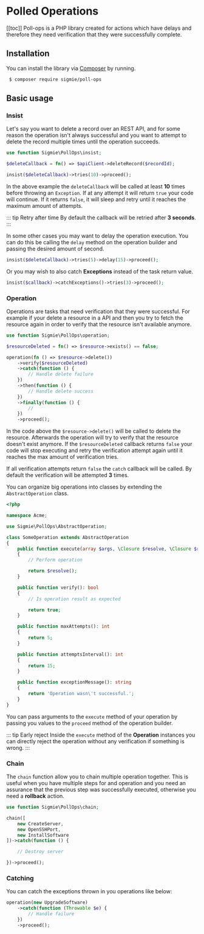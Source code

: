 # Polled Operations
[[toc]]
Poll-ops is a PHP library created for actions which have delays and therefore
 they need verification that they were successfully complete.

## Installation

You can install the library via [Composer](https://getcomposer.org) by running.

```sh
 $ composer require sigmie/poll-ops
```

## Basic usage

### Insist
Let's say you want to delete a record over an REST API, and for some reason the operation isn't always successful
and you want to attempt to delete the record multiple times until the operation succeeds.

```php
use function Sigmie\PollOps\insist;

$deleteCallback = fn() => $apiClient->deleteRecord($recordId);

insist($deleteCallback)->tries(10)->proceed();
```

In the above example the `deleteCallback` will be called at least **10** times before throwing an `Exception`. If at any attempt it will return `true` your code will continue.
If it returns `false`, it will sleep and retry until it reaches the maximum amount of attempts. 

::: tip Retry after time
By default the callback will be retried after **3 seconds**.
:::

In some other cases you may want to delay the operation execution. You can do this be calling
the `delay` method on the operation builder and passing the desired amount of second.

```php
insist($deleteCallback)->tries(5)->delay(15)->proceed();
```

Or you may wish to also catch **Exceptions** instead of the task return value.

```php
insist($callback)->catchExceptions()->tries(3)->proceed();
```

### Operation

Operations are tasks that need verification that they were successful. For example if your delete a
resource in a API and then you try to fetch the resource again in order to verify that the resource isn't available anymore.

```php
use function Sigmie\PollOps\operation;

$resourceDeleted = fn() => $resource->exists() == false;

operation(fn () => $resource->delete())
    ->verify($resourceDeleted)
    ->catch(function () {
        // Handle delete failure 
    })
    ->then(function () {
        // Handle delete success 
    })
    ->finally(function () {
        //
    })
    ->proceed();
```
In the code above the `$resource->delete()` will be called to delete the resource. Afterwards the operation
will try to verify that the resource doesn't exist anymore. If the `$resourceDeleted` callback returns `false` your code
will stop executing and retry the verification attempt again until it reaches the max amount of verification tries.

If all verification attempts return `false` the `catch` callback will be called. By default the verification will be attempted **3** times.

You can organize big operations into classes by extending the `AbstractOperation` class.
```php
<?php

namespace Acme;

use Sigmie\PollOps\AbstractOperation;

class SomeOperation extends AbstractOperation
{
    public function execute(array $args, \Closure $resolve, \Closure $reject)
    {
        // Perform operation

        return $resolve();
    }

    public function verify(): bool
    {
        // Is operation result as expected

        return true;
    }

    public function maxAttempts(): int
    {
        return 5;
    }

    public function attemptsInterval(): int
    {
        return 15;
    }

    public function exceptionMessage(): string
    {
        return 'Operation wasn\'t successful.';
    }
}
```

You can pass arguments to the `execute` method of your operation by passing you values to the `proceed` method of the
operation builder.

::: tip Early reject
Inside the `execute` method of the **Operation** instances you can directly reject the operation
without any verification if something is wrong.
:::

### Chain

The `chain` function allow you to chain multiple operation together. This is useful when you have multiple steps for
and operation and you need an assurance that the previous step was successfully executed, otherwise you need a **rollback**
action.

```php
use function Sigmie\PollOps\chain;

chain([
    new CreateServer,
    new OpenSSHPort,
    new InstallSoftware
])->catch(function () {

    // Destroy server

})->proceed();
```

### Catching
You can catch the exceptions thrown in you operations like below:
```php
operation(new UpgradeSoftware)
    ->catch(function (Throwable $e) {
        // Handle failure
    })
    ->proceed();
```
